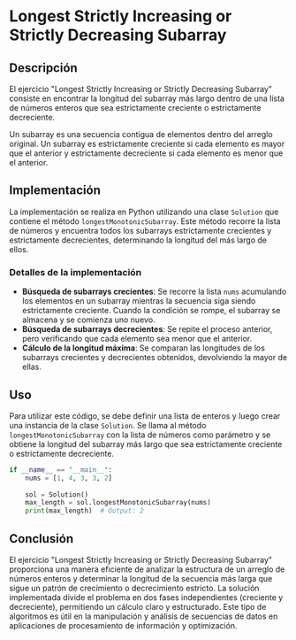 # Longest Strictly Increasing or Strictly Decreasing Subarray

## Descripción

El ejercicio "Longest Strictly Increasing or Strictly Decreasing Subarray" consiste en encontrar la longitud del subarray más largo dentro de una lista de números enteros que sea estrictamente creciente o estrictamente decreciente.

Un subarray es una secuencia contigua de elementos dentro del arreglo original. Un subarray es estrictamente creciente si cada elemento es mayor que el anterior y estrictamente decreciente si cada elemento es menor que el anterior.

## Implementación

La implementación se realiza en Python utilizando una clase `Solution` que contiene el método `longestMonotonicSubarray`. Este método recorre la lista de números y encuentra todos los subarrays estrictamente crecientes y estrictamente decrecientes, determinando la longitud del más largo de ellos.

### Detalles de la implementación

- **Búsqueda de subarrays crecientes**: Se recorre la lista `nums` acumulando los elementos en un subarray mientras la secuencia siga siendo estrictamente creciente. Cuando la condición se rompe, el subarray se almacena y se comienza uno nuevo.
- **Búsqueda de subarrays decrecientes**: Se repite el proceso anterior, pero verificando que cada elemento sea menor que el anterior.
- **Cálculo de la longitud máxima**: Se comparan las longitudes de los subarrays crecientes y decrecientes obtenidos, devolviendo la mayor de ellas.

## Uso

Para utilizar este código, se debe definir una lista de enteros y luego crear una instancia de la clase `Solution`. Se llama al método `longestMonotonicSubarray` con la lista de números como parámetro y se obtiene la longitud del subarray más largo que sea estrictamente creciente o estrictamente decreciente.

```python
if __name__ == "__main__":
    nums = [1, 4, 3, 3, 2]
    
    sol = Solution()
    max_length = sol.longestMonotonicSubarray(nums)
    print(max_length)  # Output: 2
```

## Conclusión

El ejercicio "Longest Strictly Increasing or Strictly Decreasing Subarray" proporciona una manera eficiente de analizar la estructura de un arreglo de números enteros y determinar la longitud de la secuencia más larga que sigue un patrón de crecimiento o decrecimiento estricto. La solución implementada divide el problema en dos fases independientes (creciente y decreciente), permitiendo un cálculo claro y estructurado. Este tipo de algoritmos es útil en la manipulación y análisis de secuencias de datos en aplicaciones de procesamiento de información y optimización.
